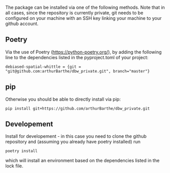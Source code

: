The package can be installed via one of the following methods. Note that in
all cases, since the repository is currently private, git needs to be configured
on your machine with an SSH key linking your machine to your github account.

## Poetry
Via the use of Poetry (https://python-poetry.org/), by adding
the following line to the dependencies listed in the pyproject.toml
of your project:


    debiased-spatial-whittle = {git = "git@github.com:arthurBarthe/dbw_private.git", branch="master"}


## pip
Otherwise you should be able to directly install via pip:


    pip install git+https://github.com/arthurBarthe/dbw_private.git

## Developement

Install for developement - in this case you need to clone the github repository and (assuming you already have poetry installed) run
```
poetry install
```
which will install an environment based on the dependencies listed in the lock
file.
